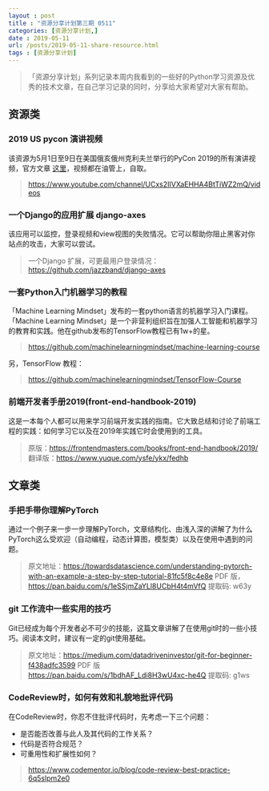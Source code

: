 ```yaml
---
layout : post
title : "资源分享计划第三期 0511"
categories: [资源分享计划,] 
date : 2019-05-11
url: /posts/2019-05-11-share-resource.html 
tags : [资源分享计划]
---
```


>「资源分享计划」系列记录本周内我看到的一些好的Python学习资源及优秀的技术文章，在自己学习记录的同时，分享给大家希望对大家有帮助。

## 资源类

### 2019 US pycon 演讲视频

该资源为5月1日至9日在美国俄亥俄州克利夫兰举行的PyCon 2019的所有演讲视频，官方文章 [这里](https://us.pycon.org/2019/)，视频都在油管上，自取。

> https://www.youtube.com/channel/UCxs2IIVXaEHHA4BtTiWZ2mQ/videos

### 一个Django的应用扩展 django-axes

该应用可以监控，登录视频和view视图的失败情况。它可以帮助你阻止黑客对你站点的攻击，大家可以尝试。

> 一个Django 扩展，可更最用户登录情况：https://github.com/jazzband/django-axes

### 一套Python入门机器学习的教程

「Machine Learning Mindset」发布的一套python语言的机器学习入门课程。「Machine Learning Mindset」是一个非营利组织旨在加强人工智能和机器学习的教育和实践。他在github发布的TensorFlow教程已有1w+的星。

> https://github.com/machinelearningmindset/machine-learning-course

另，TensorFlow 教程：

> https://github.com/machinelearningmindset/TensorFlow-Course

### 前端开发者手册2019(front-end-handbook-2019)

这是一本每个人都可以用来学习前端开发实践的指南。它大致总结和讨论了前端工程的实践：如何学习它以及在2019年实践它时会使用到的工具。

> 原版：https://frontendmasters.com/books/front-end-handbook/2019/
> 翻译版：https://www.yuque.com/ysfe/ykx/fedhb


## 文章类

### 手把手带你理解PyTorch 

通过一个例子来一步一步理解PyTorch，文章结构化、由浅入深的讲解了为什么PyTorch这么受欢迎（自动编程，动态计算图，模型类）以及在使用中遇到的问题。

> 原文地址：https://towardsdatascience.com/understanding-pytorch-with-an-example-a-step-by-step-tutorial-81fc5f8c4e8e
> PDF 版，https://pan.baidu.com/s/1eSSjmZaYLl8UCbH4t4mVfQ 提取码: w63y 

### git 工作流中一些实用的技巧

Git已经成为每个开发者必不可少的技能，这篇文章讲解了在使用git时的一些小技巧。阅读本文时，建议有一定的git使用基础。

> 原文地址：https://medium.com/datadriveninvestor/git-for-beginner-f438adfc3599
> PDF 版 https://pan.baidu.com/s/1bdhAF_Ldi8H3wU4xc-he4Q 提取码: g1ws 

### CodeReview时，如何有效和礼貌地批评代码

在CodeReview时，你忍不住批评代码时，先考虑一下三个问题：
- 是否能否改善与此人及其代码的工作关系？
- 代码是否符合规范？
- 可重用性和扩展性如何？

> https://www.codementor.io/blog/code-review-best-practice-6q5slpm2e0
